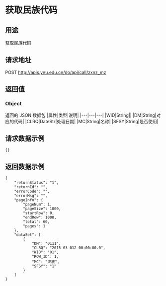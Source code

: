 # 获取民族代码

## 用途

获取民族代码

## 请求地址

POST http://apis.ynu.edu.cn/do/api/call/zxnz_mz

## 返回值

### Object

返回的 JSON 数据包
|属性|类型|说明|
|---|---|---|
|WID|String||
|DM|String|对应的代码|
|CLRQ|DateStr|处理日期|
|MC|String|名称|
|SFSY|String|是否使用|

## 请求数据示例

```
{}
```

## 返回数据示例

```
{
    "returnStatus": "1",
    "returnId": "",
    "errorCode": "",
    "errorMsg": "",
    "pageInfo": {
        "pageNum": 1,
        "pageSize": 1000,
        "startRow": 0,
        "endRow": 1000,
        "total": 60,
        "pages": 1
    },
    "dataSet": [
        {
            "DM": "0111",
            "CLRQ": "2015-03-012 00:00:00.0",
            "WID": "01",
            "ROW_ID": 1,
            "MC": "汉族",
            "SFSY": "1"
        }
    ]
}
```
